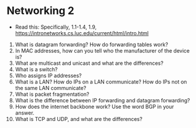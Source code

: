 # Networking 2
* Read this: Specifically, 1.1-1.4, 1.9, <https://intronetworks.cs.luc.edu/current/html/intro.html>
1. What is datagram forwarding? How do forwarding tables work?
2. In MAC addresses, how can you tell who the manufacturer of the device is?
3. What are multicast and unicast and what are the differences?
4. What is a switch?
5. Who assigns IP addresses?
6. What is a LAN? How do IPs on a LAN communicate? How do IPs not on the same LAN communicate?
7. What is packet fragmentation?
8. What is the difference between IP forwarding and datagram forwarding?
9. How does the internet backbone work? Use the word BGP in your answer.
10. What is TCP and UDP, and what are the differences?